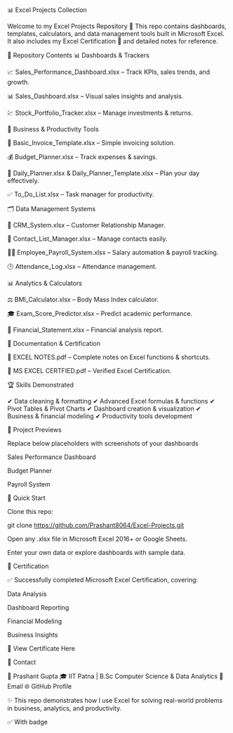 📊 Excel Projects Collection








Welcome to my Excel Projects Repository 🚀
This repo contains dashboards, templates, calculators, and data management tools built in Microsoft Excel.
It also includes my Excel Certification 📜 and detailed notes for reference.

📂 Repository Contents
📊 Dashboards & Trackers

📈 Sales_Performance_Dashboard.xlsx – Track KPIs, sales trends, and growth.

📊 Sales_Dashboard.xlsx – Visual sales insights and analysis.

💹 Stock_Portfolio_Tracker.xlsx – Manage investments & returns.

🏢 Business & Productivity Tools

🧾 Basic_Invoice_Template.xlsx – Simple invoicing solution.

💰 Budget_Planner.xlsx – Track expenses & savings.

📅 Daily_Planner.xlsx & Daily_Planner_Template.xlsx – Plan your day effectively.

✅ To_Do_List.xlsx – Task manager for productivity.

🗂 Data Management Systems

📇 CRM_System.xlsx – Customer Relationship Manager.

📒 Contact_List_Manager.xlsx – Manage contacts easily.

👨‍💼 Employee_Payroll_System.xlsx – Salary automation & payroll tracking.

🕒 Attendance_Log.xlsx – Attendance management.

📊 Analytics & Calculators

⚖️ BMI_Calculator.xlsx – Body Mass Index calculator.

🎓 Exam_Score_Predictor.xlsx – Predict academic performance.

📑 Financial_Statement.xlsx – Financial analysis report.

📜 Documentation & Certification

📘 EXCEL NOTES.pdf – Complete notes on Excel functions & shortcuts.

🏅 MS EXCEL CERTFIED.pdf – Verified Excel Certification.

🏆 Skills Demonstrated

✔ Data cleaning & formatting
✔ Advanced Excel formulas & functions
✔ Pivot Tables & Pivot Charts
✔ Dashboard creation & visualization
✔ Business & financial modeling
✔ Productivity tools development

📸 Project Previews

Replace below placeholders with screenshots of your dashboards

Sales Performance Dashboard

Budget Planner

Payroll System

🚀 Quick Start

Clone this repo:

git clone https://github.com/Prashant8064/Excel-Projects.git


Open any .xlsx file in Microsoft Excel 2016+ or Google Sheets.

Enter your own data or explore dashboards with sample data.

📜 Certification

✅ Successfully completed Microsoft Excel Certification, covering:

Data Analysis

Dashboard Reporting

Financial Modeling

Business Insights

📄 View Certificate Here

📧 Contact

👤 Prashant Gupta
🎓 IIT Patna | B.Sc Computer Science & Data Analytics
📩 Email
🌐 GitHub Profile

✨ This repo demonstrates how I use Excel for solving real-world problems in business, analytics, and productivity.

✅ With badge
